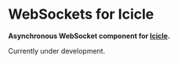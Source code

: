 # WebSockets for Icicle

**Asynchronous WebSocket component for [Icicle](https://github.com/icicleio/icicle).**

Currently under development.
